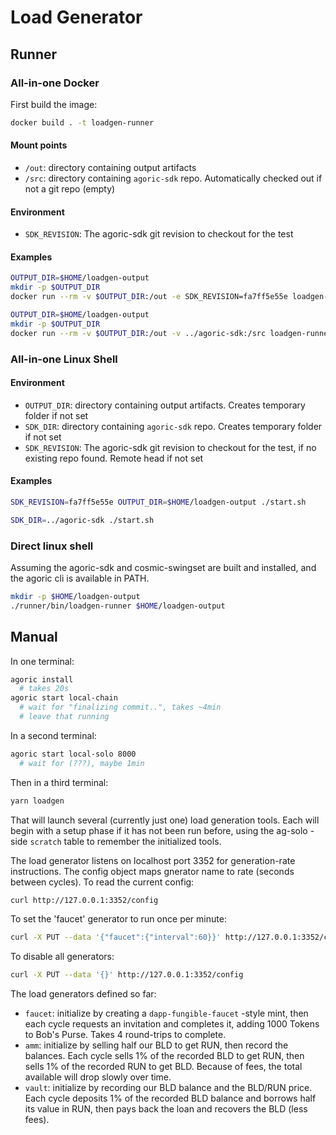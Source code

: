# Load Generator

## Runner

### All-in-one Docker

First build the image:

```sh
docker build . -t loadgen-runner
```

#### Mount points

- `/out`: directory containing output artifacts
- `/src`: directory containing `agoric-sdk` repo. Automatically checked out if not a git repo (empty)

#### Environment

- `SDK_REVISION`: The agoric-sdk git revision to checkout for the test

#### Examples

```sh
OUTPUT_DIR=$HOME/loadgen-output
mkdir -p $OUTPUT_DIR
docker run --rm -v $OUTPUT_DIR:/out -e SDK_REVISION=fa7ff5e55e loadgen-runner
```

```sh
OUTPUT_DIR=$HOME/loadgen-output
mkdir -p $OUTPUT_DIR
docker run --rm -v $OUTPUT_DIR:/out -v ../agoric-sdk:/src loadgen-runner
```

### All-in-one Linux Shell

#### Environment

- `OUTPUT_DIR`: directory containing output artifacts. Creates temporary folder if not set
- `SDK_DIR`: directory containing `agoric-sdk` repo. Creates temporary folder if not set
- `SDK_REVISION`: The agoric-sdk git revision to checkout for the test, if no existing repo found. Remote head if not set

#### Examples

```sh
SDK_REVISION=fa7ff5e55e OUTPUT_DIR=$HOME/loadgen-output ./start.sh
```

```sh
SDK_DIR=../agoric-sdk ./start.sh
```

### Direct linux shell

Assuming the agoric-sdk and cosmic-swingset are built and installed, and the agoric cli is available in PATH.

```sh
mkdir -p $HOME/loadgen-output
./runner/bin/loadgen-runner $HOME/loadgen-output
```

## Manual

In one terminal:

```sh
agoric install
  # takes 20s
agoric start local-chain
  # wait for "finalizing commit..", takes ~4min
  # leave that running
```

In a second terminal:

```sh
agoric start local-solo 8000
  # wait for (???), maybe 1min
```

Then in a third terminal:

```sh
yarn loadgen
```

That will launch several (currently just one) load generation tools. Each
will begin with a setup phase if it has not been run before, using the
ag-solo -side `scratch` table to remember the initialized tools.

The load generator listens on localhost port 3352 for generation-rate
instructions. The config object maps gnerator name to rate (seconds between
cycles). To read the current config:

```sh
curl http://127.0.0.1:3352/config
```

To set the 'faucet' generator to run once per minute:

```sh
curl -X PUT --data '{"faucet":{"interval":60}}' http://127.0.0.1:3352/config
```

To disable all generators:

```sh
curl -X PUT --data '{}' http://127.0.0.1:3352/config
```

The load generators defined so far:

- `faucet`: initialize by creating a `dapp-fungible-faucet` -style mint, then each cycle requests an invitation and completes it, adding 1000 Tokens to Bob's Purse. Takes 4 round-trips to complete.
- `amm`: initialize by selling half our BLD to get RUN, then record the balances. Each cycle sells 1% of the recorded BLD to get RUN, then sells 1% of the recorded RUN to get BLD. Because of fees, the total available will drop slowly over time.
- `vault`: initialize by recording our BLD balance and the BLD/RUN price. Each cycle deposits 1% of the recorded BLD balance and borrows half its value in RUN, then pays back the loan and recovers the BLD (less fees).
